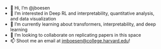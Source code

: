 - 👋 Hi, I’m @jboesen
- 👀 I’m interested in Deep RL and interpretability, quantitative analysis, and data visualization
- 🌱 I’m currently learning about transformers, interpretability, and deep learning
- 💞️ I’m looking to collaborate on replicating papers in this space
- 📫 Shoot me an email at jmboesen@college.harvard.edu!
<!---
jboesen/jboesen is a ✨ special ✨ repository because its `README.md` (this file) appears on your GitHub profile.
You can click the Preview link to take a look at your changes.
--->
